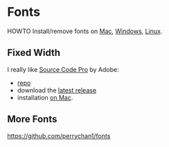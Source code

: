 # Fonts

HOWTO Install/remove fonts on
[Mac](https://support.apple.com/en-us/HT201749),
[Windows](https://support.microsoft.com/en-us/windows/how-to-install-or-remove-a-font-in-windows-f12d0657-2fc8-7613-c76f-88d043b334b8),
[Linux](https://community.linuxmint.com/tutorial/view/29).

## Fixed Width

I really like [Source Code Pro](https://en.wikipedia.org/wiki/Source_Code_Pro)
by Adobe:

* [repo](https://github.com/adobe-fonts/source-code-pro)
* download the [latest
release](https://github.com/adobe-fonts/source-code-pro/releases/latest)
* installation [on
Mac](https://titanwolf.org/Network/Articles/Article?AID=09204517-16d0-48eb-a201-a96d69b5160f).


## More Fonts

https://github.com/perrychan1/fonts
